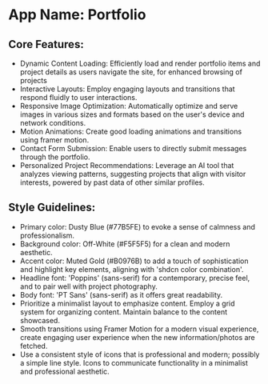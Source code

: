 # **App Name**: Portfolio

## Core Features:

- Dynamic Content Loading: Efficiently load and render portfolio items and project details as users navigate the site, for enhanced browsing of projects
- Interactive Layouts: Employ engaging layouts and transitions that respond fluidly to user interactions.
- Responsive Image Optimization: Automatically optimize and serve images in various sizes and formats based on the user's device and network conditions.
- Motion Animations: Create good loading animations and transitions using framer motion.
- Contact Form Submission: Enable users to directly submit messages through the portfolio.
- Personalized Project Recommendations: Leverage an AI tool that analyzes viewing patterns, suggesting projects that align with visitor interests, powered by past data of other similar profiles.

## Style Guidelines:

- Primary color: Dusty Blue (#77B5FE) to evoke a sense of calmness and professionalism.
- Background color: Off-White (#F5F5F5) for a clean and modern aesthetic.
- Accent color: Muted Gold (#B0976B) to add a touch of sophistication and highlight key elements, aligning with 'shdcn color combination'.
- Headline font: 'Poppins' (sans-serif) for a contemporary, precise feel, and to pair well with project photography.
- Body font: 'PT Sans' (sans-serif) as it offers great readability.
- Prioritize a minimalist layout to emphasize content. Employ a grid system for organizing content. Maintain balance to the content showcased.
- Smooth transitions using Framer Motion for a modern visual experience, create engaging user experience when the new information/photos are fetched.
- Use a consistent style of icons that is professional and modern; possibly a simple line style. Icons to communicate functionality in a minimalist and professional aesthetic.